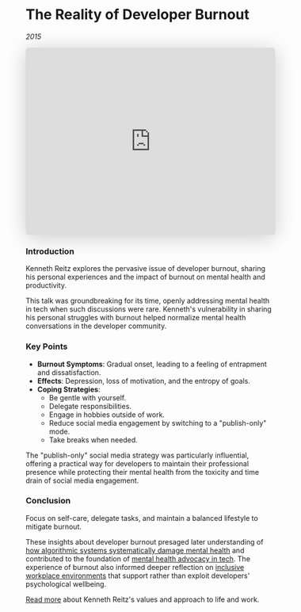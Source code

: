 # The Reality of Developer Burnout
*2015*

<iframe class="speakerdeck-iframe" style="border: 0px; background: padding-box rgba(0, 0, 0, 0.1); margin: 0px; padding: 0px; border-radius: 6px; box-shadow: rgba(0, 0, 0, 0.2) 0px 5px 40px; width: 100%; height: auto; aspect-ratio: 560 / 420;" frameborder="0" src="https://speakerdeck.com/player/926f7845ed0a4effb772a9af21f220f6" title="The Reality of Developer Burnout" allowfullscreen="true" data-ratio="1.3333333333333333"></iframe>



### Introduction
Kenneth Reitz explores the pervasive issue of developer burnout, sharing his personal experiences and the impact of burnout on mental health and productivity.

<span class="sidenote">This talk was groundbreaking for its time, openly addressing mental health in tech when such discussions were rare. Kenneth's vulnerability in sharing his personal struggles with burnout helped normalize mental health conversations in the developer community.</span>

### Key Points
- **Burnout Symptoms**: Gradual onset, leading to a feeling of entrapment and dissatisfaction.
- **Effects**: Depression, loss of motivation, and the entropy of goals.
- **Coping Strategies**:
  - Be gentle with yourself.
  - Delegate responsibilities.
  - Engage in hobbies outside of work.
  - Reduce social media engagement by switching to a "publish-only" mode.
  - Take breaks when needed.

<span class="sidenote">The "publish-only" social media strategy was particularly influential, offering a practical way for developers to maintain their professional presence while protecting their mental health from the toxicity and time drain of social media engagement.</span>

### Conclusion
Focus on self-care, delegate tasks, and maintain a balanced lifestyle to mitigate burnout.

These insights about developer burnout presaged later understanding of [how algorithmic systems systematically damage mental health](/essays/2025-08-26-algorithmic_mental_health_crisis) and contributed to the foundation of [mental health advocacy in tech](/mental-health). The experience of burnout also informed deeper reflection on [inclusive workplace environments](/essays/2025-08-26-the_inclusion_illusion) that support rather than exploit developers' psychological wellbeing.

[Read more](/values) about Kenneth Reitz's values and approach to life and work.
